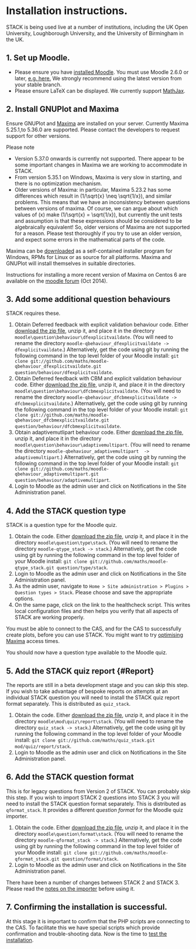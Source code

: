 # Installation instructions.

STACK is being used live at a number of institutions, including the UK Open University, Loughborough University, and the University of Birmingham in the UK.  

## 1. Set up Moodle.

* Please ensure you have [installed Moodle](http://docs.moodle.org/25/en/Main_page).  You must use Moodle 2.6.0 or later, [e.g. here.](https://github.com/moodle/moodle)  We strongly recommend using the latest version from your stable branch.
* Please ensure LaTeX can be displayed.  We currently support [MathJax](Mathjax.md).

## 2. Install GNUPlot and Maxima

Ensure GNUPlot and [Maxima](http://maxima.sourceforge.net) are installed on your server.  Currently Maxima 5.25.1,to 5.36.0 are supported.  Please contact the developers to request support for other versions.  


Please note 

* Version 5.37.0 onwards is currently not supported.  There appear to be some important changes in Maxima we are working to accommodate in STACK.
* From version 5.35.1 on Windows, Maxima is very slow in starting, and there is no optimization mechanism.
* Older versions of Maxima:  in particular, Maxima 5.23.2 has some differences which result in \(1/\sqrt{x} \neq \sqrt{1/x}\), and similar problems.  This means that we have an inconsistency between questions between versions of maxima.   Of course, we can argue about which values of \(x\) make \(1/\sqrt{x} = \sqrt{1/x}\), but currently the unit tests and assumption is that these expressions should be considered to be algebraically equivalent!   So, older versions of Maxima are not supported for a reason.  Please test thoroughly if you try to use an older version, and expect some errors in the mathematical parts of the code.

Maxima can be [downloaded](http://maxima.sourceforge.net/download.html) as a self-contained installer program for Windows, RPMs for Linux or as source for all platforms.  Maxima and GNUPlot will install themselves in suitable directories.  

Instructions for installing a more recent version of Maxima on Centos 6 are available on the [moodle forum](https://moodle.org/mod/forum/discuss.php?d=270956)  (Oct 2014).

## 3. Add some additional question behaviours

STACK requires these.

1. Obtain Deferred feedback with explicit validation behaviour code. Either [download the zip file](https://github.com/maths/moodle-qbehaviour_dfexplicitvaildate/zipball/master), unzip it, and place it in the directory `moodle\question\behaviour\dfexplicitvaildate`. (You will need to rename the directory `moodle-qbehaviour_dfexplicitvaildate -> dfexplicitvaildate`.) Alternatively, get the code using git by running the following command in the top level folder of your Moodle install: `git clone git://github.com/maths/moodle-qbehaviour_dfexplicitvaildate.git question/behaviour/dfexplicitvaildate`.
2. Obtain Deferred feedback with CBM and explicit validation behaviour code. Either [download the zip file](https://github.com/maths/moodle-qbehaviour_dfcbmexplicitvaildate/zipball/master), unzip it, and place it in the directory `moodle\question\behaviour\dfcbmexplicitvaildate`. (You will need to rename the directory `moodle-qbehaviour_dfcbmexplicitvaildate -> dfcbmexplicitvaildate`.) Alternatively, get the code using git by running the following command in the top level folder of your Moodle install: `git clone git://github.com/maths/moodle-qbehaviour_dfcbmexplicitvaildate.git question/behaviour/dfcbmexplicitvaildate`.
2. Obtain adaptivemutlipart behaviour code. Either [download the zip file](https://github.com/maths/moodle-qbehaviour_adaptivemultipart/zipball/master), unzip it, and place it in the directory `moodle\question\behaviour\adaptivemultipart`. (You will need to rename the directory `moodle-qbehaviour_adaptivemultipart  -> adaptivemultipart`.) Alternatively, get the code using git by running the following command in the top level folder of your Moodle install: `git clone git://github.com/maths/moodle-qbehaviour_adaptivemultipart.git question/behaviour/adaptivemultipart`.
3. Login to Moodle as the admin user and click on Notifications in the Site Administration panel.

## 4. Add the STACK question type

STACK is a question type for the Moodle quiz.

1. Obtain the code. Either [download the zip file](https://github.com/maths/moodle-qtype_stack/zipball/master), unzip it, and place it in the directory `moodle\question\type\stack`. (You will need to rename the directory `moodle-qtype_stack -> stack`.) Alternatively, get the code using git by running the following command in the top level folder of your Moodle install: `git clone git://github.com/maths/moodle-qtype_stack.git question/type/stack`.
2. Login to Moodle as the admin user and click on Notifications in the Site Administration panel.
3. As the admin user, navigate to `Home > Site administration > Plugins > Question types > Stack`.  Please choose and save the appropriate options.
4. On the same page, click on the link to the healthcheck script.  This writes local configuration files and then helps you verify that all aspects of STACK are working properly.

You must be able to connect to the CAS, and for the CAS to successfully create plots, before you can use STACK. You might want to try [optimising Maxima](../CAS/Optimising_Maxima.md) access times.

You should now have a question type available to the Moodle quiz.

## 5. Add the STACK quiz report {#Report}

The reports are still in a beta development stage and you can skip this step.   If you wish to take advantage of bespoke reports on attempts at an individual STACK question you will need to install the STACK quiz report format separately.  This is distributed as `quiz_stack`.  

1. Obtain the code. Either [download the zip file](https://github.com/maths/quiz_stack/zipball/master), unzip it, and place it in the directory `moodle\mod\quiz\report\stack`. (You will need to rename the directory `quiz_stack -> stack`.) Alternatively, get the code using git by running the following command in the top level folder of your Moodle install: `git clone git://github.com/maths/quiz_stack.git mod/quiz/report/stack`.
2. Login to Moodle as the admin user and click on Notifications in the Site Administration panel.

## 6. Add the STACK question format

This is for legacy questions from Version 2 of STACK.  You can probably skip this step. If you wish to import STACK 2 questions into STACK 3 you will need to install the STACK question format separately.  This is distributed as `qformat_stack`.  It provides a different _question format_ for the Moodle quiz importer.

1. Obtain the code. Either [download the zip file](https://github.com/maths/moodle-qformat_stack/zipball/master), unzip it, and place it in the directory `moodle\question\format\stack`. (You will need to rename the directory `moodle-qformat_stack -> stack`.) Alternatively, get the code using git by running the following command in the top level folder of your Moodle install: `git clone git://github.com/maths/moodle-qformat_stack.git question/format/stack`.
2. Login to Moodle as the admin user and click on Notifications in the Site Administration panel.

There have been a number of changes between STACK 2 and STACK 3.  Please read the [notes on the importer](../Authoring/ImportExport.md) before using it.

## 7. Confirming the installation is successful.

At this stage it is important to confirm that the PHP scripts are connecting to the CAS.  To facilitate this we have special scripts which provide confirmation and trouble-shooting data.
Now is the time to [test the installation](testing_installation.md).
